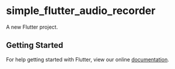 # simple_flutter_audio_recorder

A new Flutter project.

## Getting Started

For help getting started with Flutter, view our online
[documentation](https://flutter.io/).
